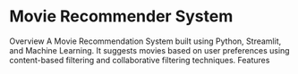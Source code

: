# Movie Recommender System
Overview
A Movie Recommendation System built using Python, Streamlit, and Machine Learning. It suggests movies based on user preferences using content-based filtering and collaborative filtering techniques.
Features
